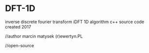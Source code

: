 # DFT-1D
inverse discrete fourier transform iDFT 1D algorithm c++ source code
created 2017

//author marcin matysek (r)ewertyn.PL

//open-source
